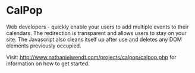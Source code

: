 CalPop
======



Web developers - quickly enable your users to add multiple events to their calendars. The redirection is transparent and allows users to stay on your site. The Javascript also cleans itself up after use and deletes any DOM elements previously occupied.

Visit:  http://www.nathanielwendt.com/projects/calpop/calpop.php for information on how to get started.
 
